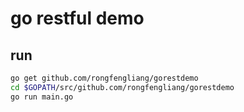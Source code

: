 # go restful demo 
## run
```bash
go get github.com/rongfengliang/gorestdemo
cd $GOPATH/src/github.com/rongfengliang/gorestdemo
go run main.go
```